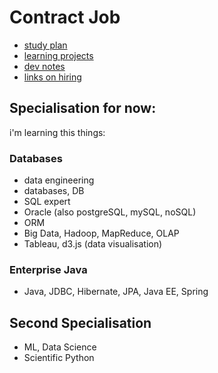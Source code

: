 # Contract Job
- [study plan](study-plan.md)
- [learning projects](projects)
- [dev notes](../dev)
- [links on hiring](hiring.md)

## Specialisation for now: 
i'm learning this things:

### Databases
- data engineering
- databases, DB
- SQL expert
- Oracle (also postgreSQL, mySQL, noSQL)
- ORM
- Big Data, Hadoop, MapReduce, OLAP
- Tableau, d3.js (data visualisation)

### Enterprise Java
- Java, JDBC, Hibernate, JPA, Java EE, Spring

## Second Specialisation
- ML, Data Science
- Scientific Python
